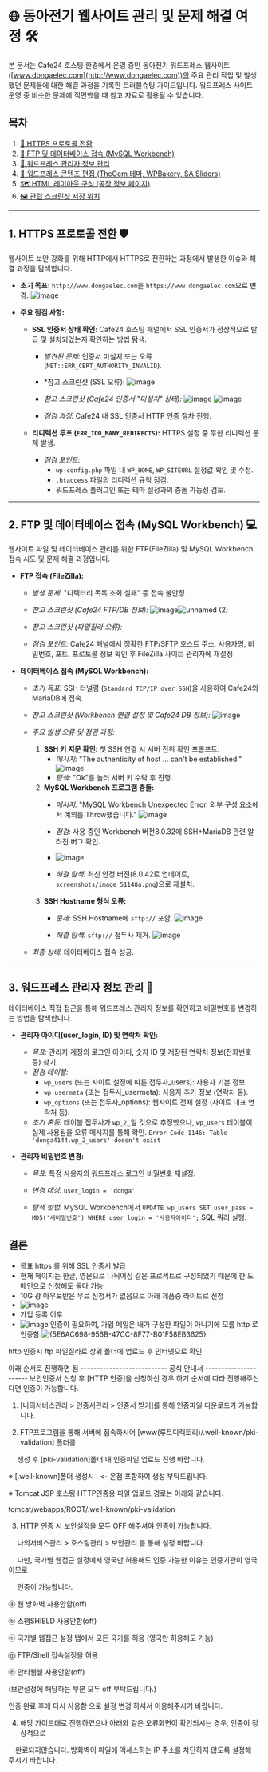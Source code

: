 # 🌐 동아전기 웹사이트 관리 및 문제 해결 여정 🛠️

본 문서는 Cafe24 호스팅 환경에서 운영 중인 동아전기 워드프레스 웹사이트([www.dongaelec.com](http://www.dongaelec.com))의 주요 관리 작업 및 발생했던 문제들에 대한 해결 과정을 기록한 트러블슈팅 가이드입니다. 워드프레스 사이트 운영 중 비슷한 문제에 직면했을 때 참고 자료로 활용될 수 있습니다.

## 목차

1.  [🚀 HTTPS 프로토콜 전환](#1-https-프로토콜-전환)
2.  [🔧 FTP 및 데이터베이스 접속 (MySQL Workbench)](#2-ftp-및-데이터베이스-접속-mysql-workbench)
3.  [🔑 워드프레스 관리자 정보 관리](#3-워드프레스-관리자-정보-관리)
4.  [🎨 워드프레스 콘텐츠 편집 (TheGem 테마, WPBakery, SA Sliders)](#4-워드프레스-콘텐츠-편집-thegem-테마-wpbakery-sa-sliders)
5.  [🗺️ HTML 레이아웃 구성 (공장 정보 페이지)](#5-html-레이아웃-구성-공장-정보-페이지)
6.  [🖼️ 관련 스크린샷 저장 위치](#6-관련-스크린샷-저장-위치)

---

## 1. HTTPS 프로토콜 전환 🛡️

웹사이트 보안 강화를 위해 HTTP에서 HTTPS로 전환하는 과정에서 발생한 이슈와 해결 과정을 탐색합니다.

* **초기 목표:** `http://www.dongaelec.com`을 `https://www.dongaelec.com`으로 변경.
   ![image](https://github.com/user-attachments/assets/e0a007b4-7e44-4a3e-87e8-27a161bea1ce)

* **주요 점검 사항:**
    * **SSL 인증서 상태 확인:** Cafe24 호스팅 패널에서 SSL 인증서가 정상적으로 발급 및 설치되었는지 확인하는 방법 탐색.
        * *발견된 문제:* 인증서 미설치 또는 오류 (`NET::ERR_CERT_AUTHORITY_INVALID`).
        * *참고 스크린샷 (SSL 오류): ![image](https://github.com/user-attachments/assets/90d5a79c-b960-4728-9b4f-8b1116ea7759)

        * *참고 스크린샷 (Cafe24 인증서 "미설치" 상태):* ![image](https://github.com/user-attachments/assets/6531095f-3185-49bd-a473-fa4d3c19510a) ![image](https://github.com/user-attachments/assets/68a24fa8-e667-4db1-a3d1-6ec224e78f6e)


        * *점검 과정:* Cafe24 내 SSL 인증서 HTTP 인증 절차 진행.
        
    * **리디렉션 루프 (`ERR_TOO_MANY_REDIRECTS`):** HTTPS 설정 중 무한 리디렉션 문제 발생.
  
        * *점검 포인트:*
            * `wp-config.php` 파일 내 `WP_HOME`, `WP_SITEURL` 설정값 확인 및 수정.
            * `.htaccess` 파일의 리디렉션 규칙 점검.
            * 워드프레스 플러그인 또는 테마 설정과의 충돌 가능성 검토.

---

## 2. FTP 및 데이터베이스 접속 (MySQL Workbench) 💻

웹사이트 파일 및 데이터베이스 관리를 위한 FTP(FileZilla) 및 MySQL Workbench 접속 시도 및 문제 해결 과정입니다.

* **FTP 접속 (FileZilla):**
    * *발생 문제:* "디렉터리 목록 조회 실패" 등 접속 불안정.
    * *참고 스크린샷 (Cafe24 FTP/DB 정보):* ![image](https://github.com/user-attachments/assets/250a48a5-acbb-498c-ba45-18987903864b)![unnamed (2)](https://github.com/user-attachments/assets/6d452fb7-ae65-4938-946c-d200f8a48655)


    * *참고 스크린샷 (파일질라 오류):* 
    * *점검 포인트:* Cafe24 패널에서 정확한 FTP/SFTP 호스트 주소, 사용자명, 비밀번호, 포트, 프로토콜 정보 확인 후 FileZilla 사이트 관리자에 재설정.
* **데이터베이스 접속 (MySQL Workbench):**
    * *초기 목표:* SSH 터널링 (`Standard TCP/IP over SSH`)을 사용하여 Cafe24의 MariaDB에 접속.
    * *참고 스크린샷 (Workbench 연결 설정 및 Cafe24 DB 정보):* ![image](https://github.com/user-attachments/assets/9ad4c5d4-f3df-40ba-9536-934725d01de7)

    * *주요 발생 오류 및 점검 과정:*
        1.  **SSH 키 지문 확인:** 첫 SSH 연결 시 서버 진위 확인 프롬프트.
            * *메시지:* "The authenticity of host ... can't be established."
           ![image](https://github.com/user-attachments/assets/9ad4c5d4-f3df-40ba-9536-934725d01de7)
            * *탐색:* "Ok"를 눌러 서버 키 수락 후 진행.
        2.  **MySQL Workbench 프로그램 충돌:**
            * *메시지:* "MySQL Workbench Unexpected Error. 외부 구성 요소에서 예외를 Throw했습니다."
           ![image](https://github.com/user-attachments/assets/d380e307-d69d-4c87-bf7b-936eb82aaefc)

            * *점검:* 사용 중인 Workbench 버전8.0.32에 SSH+MariaDB 관련 알려진 버그 확인.
            * ![image](https://github.com/user-attachments/assets/ebab14da-2e7d-4945-a704-e8651bed4bc4)

            * *해결 탐색:* 최신 안정 버전(8.0.42로 업데이트, `screenshots/image_51148a.png`)으로 재설치.
        3.  **SSH Hostname 형식 오류:**
            * *문제:* SSH Hostname에 `sftp://` 포함.
            ![image](https://github.com/user-attachments/assets/b658d1a2-d797-453e-a656-b708d257d4f8)

            * *해결 탐색:* `sftp://` 접두사 제거.
           ![image](https://github.com/user-attachments/assets/99371077-a897-4243-b208-694f24e9081f)

    * *최종 상태:* 데이터베이스 접속 성공.
    

---

## 3. 워드프레스 관리자 정보 관리 🔑

데이터베이스 직접 접근을 통해 워드프레스 관리자 정보를 확인하고 비밀번호를 변경하는 방법을 탐색합니다.

* **관리자 아이디(user_login, ID) 및 연락처 확인:**
    * *목표:* 관리자 계정의 로그인 아이디, 숫자 ID 및 저장된 연락처 정보(전화번호 등) 찾기.
    * *점검 테이블:*
        * `wp_users` (또는 사이트 설정에 따른 접두사_users): 사용자 기본 정보.
        * `wp_usermeta` (또는 접두사_usermeta): 사용자 추가 정보 (연락처 등).
        * `wp_options` (또는 접두사_options): 웹사이트 전체 설정 (사이트 대표 연락처 등).
    * *초기 혼동:* 테이블 접두사가 `wp_2_`일 것으로 추정했으나, `wp_users` 테이블이 실제 사용됨을 오류 메시지를 통해 확인. `Error Code 1146: Table 'donga4144.wp_2_users' doesn't exist`
   
* **관리자 비밀번호 변경:**
    * *목표:* 특정 사용자의 워드프레스 로그인 비밀번호 재설정.
    * *변경 대상:* `user_login = 'donga'`
  
    * *탐색 방법:* MySQL Workbench에서 `UPDATE wp_users SET user_pass = MD5('새비밀번호') WHERE user_login = '사용자아이디';` SQL 쿼리 실행.


## 결론 
* 목표 https 를 위해 SSL 인증서 발급
* 현재  페이지는 한글,  영문으로 나뉘어짐 같은 프로젝트로 구성되었기 때문에 한 도메인으로 신청해도 둘다 가능
* 10G 광 아우토반은 무료 신청서가 없음으로 아래 제품중 라이트로 신청
* ![image](https://github.com/user-attachments/assets/0c4befcd-0070-4cd6-b5f7-516cfa16b7d9)
* 가입 등록 이후
* ![image](https://github.com/user-attachments/assets/7f8dc285-84bf-40db-a4f7-d7e398342c1b)
  인증이 필요하여, 가입 메일은 내가 구성한 파일이 아니기에 모름 http 로 인증함 
![{5E6AC698-956B-47CC-8F77-B01F58EB3625}](https://github.com/user-attachments/assets/ea851e4b-2ec6-4cd6-b27e-acae254a9025)

http 인증시 
ftp 파일질라로 상위 폴더에 업로드 후 인터넷으로 확인

아래 순서로 진행하면 됨
--------------------------- 공식 안내서 ----------------------
보안인증서 신청 후 [HTTP 인증]을 신청하신 경우 하기 순서에 따라 진행해주신다면 인증이 가능합니다.


1. [나의서비스관리 > 인증서관리 > 인증서 받기]를 통해 인증파일 다운로드가 가능합니다.

2. FTP프로그램을 통해 서버에 접속하시어 [www(루트디렉토리)/.well-known/pki-validation] 폴더를

　 생성 후 [pki-validation]폴더 내 인증파일 업로드 진행 바랍니다.

※ [.well-known]폴더 생성시 . <- 온점 포함하여 생성 부탁드립니다.

※ Tomcat JSP 호스팅 HTTP인증용 파일 업로드 경로는 아래와 같습니다.

   tomcat/webapps/ROOT/.well-known/pki-validation

3. HTTP 인증 시 보안설정을 모두 OFF 해주셔야 인증이 가능합니다.

　 나의서비스관리 > 호스팅관리 > 보안관리 를 통해 설정 바랍니다.

　 다만, 국가별 웹접근 설정에서 영국만 허용해도 인증 가능한 이유는 인증기관이 영국이므로

　 인증이 가능합니다.

ⓐ 웹 방화벽 사용안함(off)

ⓑ 스팸SHIELD 사용안함(off)

ⓒ 국가별 웹접근 설정 탭에서 모든 국가를 허용 (영국만 허용해도 가능)

ⓓ FTP/Shell 접속설정을 허용

ⓔ 안티웹쉘 사용안함(off)

   (보안설정에 해당하는 부분 모두 off 부탁드립니다.)

인증 완료 후에 다시 사용함 으로 설정 변경 하셔서 이용해주시기 바랍니다.


4. 해당 가이드대로 진행하였으나 아래와 같은 오류화면이 확인되시는 경우, 인증이 정상적으로

 　완료되지않습니다. 방화벽이 파일에 액세스하는 IP 주소를 차단하지 않도록 설정해 주시기 바랍니다.

